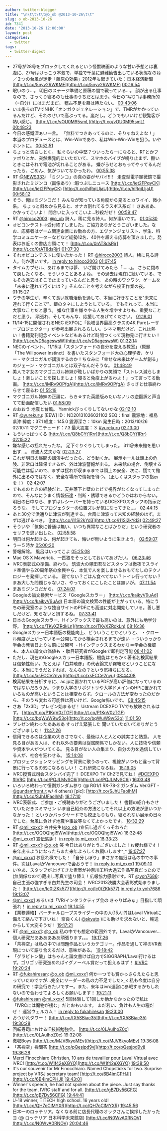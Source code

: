 ```yaml
---
author: twitter-blogger
title: "\n\t\t\t\t@o_ob @2013-10-26\t\t"
slug: o_ob-2013-10-26
id: 7341
date: '2013-10-26 12:00:00'
layout: post
categories:
  - twitter
tags:
  - twitter-digest
---
```


*   27号が28号をブロックしてくれるという怪獣映画のような甘い予想とは裏腹に、27号はけっこう本気で、単独で千葉に避難勧告出している状態なのね／２つの台風が迷走「藤原の効果」2012年も起きていた：日本経済新聞 [http://t.co/5nyy2RWKMF](http://t.co/5nyy2RWKMF) [00:16:54](http://twitter.com/o_ob/statuses/393758071681318912)
*   眠いのう…。 明日のステージ準備と原稿の間で戦っている…。 顔が出る仕事なので、さっくり寝るのも仕事のうちだとは思う。今日の"写り"は事務所的（=自分）にはまだまだ。 稽古不足を幕は待たない。 [00:43:06](http://twitter.com/o_ob/statuses/393764666565873664)
*   いま後ろのTVでNHK「オンガクジェネレーション」で、TMRがかかっているんだけど、それのせいで高ぶってる。嵐だし。どうでもいいけど観覧客が熱い感じ。 [http://t.co/vOU0M95smL](http://t.co/vOU0M95smL) [00:48:23](http://twitter.com/o_ob/statuses/393765995451404290)
*   今日の感慨深ぁい一言。 「無料でつきあってるのに、そりゃねえよな！」 本当のプロデュースとは、Win-Winであり、私はWin-Win-Winを狙う。いやホントに。 [00:52:51](http://twitter.com/o_ob/statuses/393767118673432576)
*   ちょっと告白しとく。 私ぐらいの中堅？ついったらーになると、RTとかファボりとか、突然爆発的にいただいて、スマホのバイブが鳴り止まず、酷いときにはそれで電池が切れることがある。 嫌がらせとおもってやってるんだったら、ごめん、気がついてなかったわ。 [00:55:38](http://twitter.com/o_ob/statuses/393767819138961408)
*   RT [@NEWS333](http://twitter.com/NEWS333): 「ミジンコ」の真の姿がヤバイ!!!!　走査型電子顕微鏡で撮影されたミジンコ（画像あり）:暇つぶしニュース [http://t.co/iet2FPqyCK](http://t.co/iet2FPqyCK) [http://t.co/hiRqiLljaU](http://t.co/hiRqiLljaU) [00:58:12](http://twitter.com/o_ob/statuses/393768465221177344)
*   そう、俺はミジンコだ！ みんなが知っている角度から見るとカワイイ、微小系。 ちょっと斜めから見ると、オナカ割れてるラスボス系だ！ さあああ、かかってこいよ！ 間合いに入ってこいよ…秒殺だぜ！ [00:59:47](http://twitter.com/o_ob/statuses/393768861998141440)
*   RT [@hiroco2003](http://twitter.com/hiroco2003): [@o_ob](http://twitter.com/o_ob) 詩人。稀に見る詩人。何か凄いです。 [01:05:30](http://twitter.com/o_ob/statuses/393770303353933824)
*   オビコンテスト→受付終了しました。ご協力ありがとうございました。なお、応募者はゲーム関連企業にお勤めの方、エヴァンジェリスト、学生、科学コミュニケーターなどなど総勢12名、40件を超える応募を頂きました。発表はお近くの書店店頭にて！ [http://t.co/0rAT8dsRjr](http://t.co/0rAT8dsRjr) [01:07:30](http://twitter.com/o_ob/statuses/393770804850081792)
*   それオビコンテストに使いたかった！ RT [@hiroco2003](http://twitter.com/hiroco2003) 詩人。稀に見る詩人。何か凄いです。 [in reply to hiroco2003](http://twitter.com/hiroco2003/statuses/393769493366706176) [01:07:45](http://twitter.com/o_ob/statuses/393770867127095296)
*   タイムカプセル、あけるまでは夢、 いざ開けてみたら「……」。 さらに閉めて戻したくなる、そういうことあるよね。 その過去は現在に続いている、でもその過去はそこで止まっているんだと思う。 あの時のワクワク、ゲームを「未来に連れて行くには？」そんなことを考えながら校正作業の夜。 [01:15:27](http://twitter.com/o_ob/statuses/393772804316749824)
*   ウチの学生が、辛くて長い就職活動を通して、本当に好きなことを"未来に連れて行くことで"、飯のタネにしようとしている。 でもそれって、本当に大事なことだと思う。 嫌な仕事を嫌々やる人生を増やすよりも、重要なことだと思う。 頑張れ、そしてみんな、応援してあげてください。 [01:18:01](http://twitter.com/o_ob/statuses/393773450730291200)
*   11/14-15に開催されるNEC iEXPOに「色域世界最高クラスの4K Pureレーザープロジェクター」が参考出展されるらしい。シネマ用だけど、これは熱い！書籍発刊記念イベントなどもあるけど時間つくって現物見に行きたい！ [http://t.co/vD5ageswsW](http://t.co/vD5ageswsW) [01:32:14](http://twitter.com/o_ob/statuses/393777031516680192)
*   NECのイベント、11/15は「スタンフォードの自分を変える教室」（原題「The Willpower Instinct）を書いたスタンフォード大の心理学者、ケリー・マクゴニガルが講演するのか！ちなみに「幸せな未来はゲームが創る」のジェーン・マクゴニガルとは双子なんだそうな。 [01:48:49](http://twitter.com/o_ob/statuses/393781201233670144)
*   美人で才女のマクゴニガル姉妹が眩しいばかりの笑顔で「ストレス減らしましょ！楽しいことを探しましょ！寝ると免疫上がるわよ！」って言ってる動画。 [http://t.co/iMRv9OPfgA](http://t.co/iMRv9OPfgA) さっさと仕事終わらせて寝るわ [01:55:19](http://twitter.com/o_ob/statuses/393782839126130688)
*   マクゴニガル姉妹の正論に、らき☆すた英語版みたいなノリの逆翻訳と声当てて動画配信したい [01:58:09](http://twitter.com/o_ob/statuses/393783549838368768)
*   おおおう 地震と台風。 Yannickびっくりしてないかな [02:12:10](http://twitter.com/o_ob/statuses/393787078875430912)
*   RT [@yurekuru](http://twitter.com/yurekuru): [EEW] ID：ND20131026021102 SEQ：final 震源地：福島県沖 緯度：37.1 経度：145.0 震源深さ：10km 発生日時：2013/10/26 02:10:11 マグニチュード：7.3 最大震度：３ [#yurekuru](http://search.twitter.com/search?q=%23yurekuru) [02:13:00](http://twitter.com/o_ob/statuses/393787287730798592)
*   もういっぱつくる [http://t.co/Q8bCYt1Rrr](http://t.co/Q8bCYt1Rrr) [02:15:22](http://twitter.com/o_ob/statuses/393787883540054017)
*   嫌な感じの揺れだったな。 足下ぐりぐりしてしまった。 311＠未来館を思い出す…。 津波大丈夫かな [02:23:27](http://twitter.com/o_ob/statuses/393789919241322496)
*   これが明日の昼間の講演中だったら、どう動くか。 展示ホールは頭上の危険、非常口は確保できるが、外は津波警報が出る。 未来館の場合、倒壊する可能性は低いので、まずは揺れが収まるまでは頭上の安全、次に、慌てて館外に出るのではなく、安全な場所で情報を待つ。（正しくはスタッフの指示を！） [02:42:07](http://twitter.com/o_ob/statuses/393794615100198912)
*   でもあのときの経験だと、天井落下と壁のヒビで視界がなくなってしまったので、そんなにうまく情報伝達・判断・誘導できるかどうかはわからない。明日の日中なら、まずはレシーバーを持っているDCEXPOスタッフの指示だろうな。 そしてプロジェクターの位置ズレが気になってきた…。 [02:44:15](http://twitter.com/o_ob/statuses/393795151736233984)
*   あと30分で浜通りに津波が到達する。台風に津波って未知の経験のはず。まずは逃げるべき。 [http://t.co/i11Si2kYd3](http://t.co/i11Si2kYd3) [02:49:27](http://twitter.com/o_ob/statuses/393796460971429890)
*   そういや「気象に普通は無い、いつも異常なことばかりだ」という研究者のセリフを思い出した。 [02:55:58](http://twitter.com/o_ob/statuses/393798100440989696)
*   明日は何か起きる、何が起きても、悔いが無いように生きよう。 [02:59:07](http://twitter.com/o_ob/statuses/393798894380806144)
*   うー５時か [05:00:20](http://twitter.com/o_ob/statuses/393829398039633920)
*   警報解除。 風呂はいってこよ [05:25:08](http://twitter.com/o_ob/statuses/393835640963350528)
*   Mac OS X Maverick、一匹狼をそっとしておいてあげたい。 [06:23:46](http://twitter.com/o_ob/statuses/393850394792562689)
*   IVRC表彰式の準備、終わり。 筑波大の塚田君などスタッフは徹夜でスライド準備やら20周年祭の余興やら、本気で人を楽しませるおもてなしのテクノロジーを発揮している。 寝てない？ごはん食べてない？トイレ行ってない？ まあ大した問題じゃないさ、やっておくにこしたことは無いが。 [07:11:54](http://twitter.com/o_ob/statuses/393862509632819201)
*   まあミジンコだから。 [07:24:07](http://twitter.com/o_ob/statuses/393865583269130240)
*   Googleの論文検索サービス「Googleスカラー」 [http://t.co/kajkyV9uAd](http://t.co/kajkyV9uAd) 日本語の論文検索の性能が上がっている。特にうちの研究室のような独自サイトのPDFにも高速に対応開始している。善し悪しだけど、知らないと損するね。 [07:33:41](http://twitter.com/o_ob/statuses/393867990204039168)
*   日本のGoogleスカラー、Hインデックスで最も高いのは、意外にも地学分野。 [http://t.co/TKyXZRdkLn](http://t.co/TKyXZRdkLn) [08:16:36](http://twitter.com/o_ob/statuses/393878791426015232)
*   Googleスカラー日本語版の機能向上、どういうことかというと、 ・クロール頻度が上がっている＝公開してから検索されるまでが速い ・ついうっかり学会の発表日よりも前に公開可 ・Hインデックスまるわかり＝学会の権威も、本人の論文の価値も ・駄目研究者がGoogleで即判定可能 [08:41:02](http://twitter.com/o_ob/statuses/393884940183412736)
*   ただし、現在のGoogleスカラー日本語版、機能はともかく著者名検索結果は信頼性低い。たとえば「白井暁彦」の代表論文が霧箱だということになる。本当にそうだとすれば、なんなの？という気持ちになる。 [http://t.co/xsECCe2nyu](http://t.co/xsECCe2nyu) [08:44:08](http://twitter.com/o_ob/statuses/393885720244269056)
*   検索結果を分析するに、ac.jpに置かれているPDFが高い評価になっているのではないだろうか。つまり大学のリポジトリや大学ドメインのHPに置かれているものが高いということは相変わらず。クロールの方法が変わったのだから、そのうち変わる可能性は高いけど、Google怖いです。 [08:45:15](http://twitter.com/o_ob/statuses/393886001271025665)
*   さあ「2x3D」プレゼン始まるぜ！ Ustream DCEXPO TVでも放映されるはず。 [http://t.co/P1KqV0zTGF](http://t.co/P1KqV0zTGF) [http://t.co/bqWuW9w53o](http://t.co/bqWuW9w53o) [11:01:50](http://twitter.com/o_ob/statuses/393920373541986304)
*   プレゼン終わったああああ すっげえ緊張した 聞いていただいてありがとうございました！ [11:47:26](http://twitter.com/o_ob/statuses/393931848524394496)
*   信用できるのは企業の大きさでなく、最後は人と人との誠実さと熱意。 人を見る目がある人は、それ以外の要素は従属関係でしかない。人に技術や信頼や資本や人がついてくる。 見る目がない人の集まり、自分の力を過信している人が、社会を狂わせる。 [15:14:08](http://twitter.com/o_ob/statuses/393983866911744000)
*   プロジェクションマッピングを背景に歌うのって、視線がいつもと違って背景に行ってるの気になるらしい！ これ研究になるね。 [15:19:05](http://twitter.com/o_ob/statuses/393985111395278848)
*   IVRC授賞式司会スタンバイ完了！ DCEXPO TV Ch2で見てね！ [#DCEXPO](http://search.twitter.com/search?q=%23DCEXPO) [#IVRC](http://search.twitter.com/search?q=%23IVRC) [http://t.co/PQJLMvSC6i](http://t.co/PQJLMvSC6i) [16:03:48](http://twitter.com/o_ob/statuses/393996364780036096)
*   いろいろ終わって恒例ガンダム参り (@ RG1/1 RX-78-2 ガンダム Ver.GFT - [@gundamfront_t](http://twitter.com/gundamfront_t) w/ 4 others) [pic]: [http://t.co/SJhUFaolhM](http://t.co/SJhUFaolhM) [18:17:10](http://twitter.com/o_ob/statuses/394029929400373248)
*   IVRC表彰式、ご参加・ご視聴ありがとうございました！ 書籍の紹介もさせていただきスミマセン いま自己紹介の方法としてそれ以上の方法が思いつかなかった！ というかバックヤードでも校正もりもり。寝られない展示の日々でした。台風に負けず地震や事故等なくてよかったです。 [18:32:29](http://twitter.com/o_ob/statuses/394033785278185472)
*   RT [@mi_xxxx1](http://twitter.com/mi_xxxx1): 白井先生([@o_ob](http://twitter.com/o_ob) )宣伝し過ぎくっそわろた [http://t.co/OQOQhgI5Ww](http://t.co/OQOQhgI5Ww) [18:32:48](http://twitter.com/o_ob/statuses/394033862176563200)
*   [@mi_xxxx1](http://twitter.com/mi_xxxx1) 宣伝感謝！ [in reply to mi_xxxx1](http://twitter.com/mi_xxxx1/statuses/393998995900465152) [18:33:23](http://twitter.com/o_ob/statuses/394034010415833088)
*   RT [@mi_xxxx1](http://twitter.com/mi_xxxx1): [@o_ob](http://twitter.com/o_ob) 笑 今日はありがとうございました！お疲れ様です！来年出るようになったらまた来年よろしくお願いします^_^ [19:07:27](http://twitter.com/o_ob/statuses/394042583900770304)
*   [@mi_xxxx1](http://twitter.com/mi_xxxx1) お疲れ様でした！「自分しぼり」まさかの無冠は私の中での事件。次はLavalかVancouverで会おうぞ！ [in reply to mi_xxxx1](http://twitter.com/mi_xxxx1/statuses/394042285324652544) [19:09:10](http://twitter.com/o_ob/statuses/394043013564878848)
*   いやあ、スタッフが上げてきた素案が神奈川工科大過去作品写真だったので(無関係なので)蔵出し写真で塗り替え！広報協力感謝です。RT [@yoh7686](http://twitter.com/yoh7686): 自己主張の強すぎる白井先生の司会！ IVRC2013決勝大会表彰式始まりました！ [http://t.co/Ic0tZKk577](http://t.co/Ic0tZKk577) [in reply to yoh7686](http://twitter.com/yoh7686/statuses/393998979656335360) [19:13:07](http://twitter.com/o_ob/statuses/394044008445386753)
*   [@mi_xxxx1](http://twitter.com/mi_xxxx1) あるいは「VR/インタラクティブ会の きゃりぱみゅ」目指して頑張れ！ [in reply to mi_xxxx1](http://twitter.com/mi_xxxx1/statuses/394042285324652544) [19:14:55](http://twitter.com/o_ob/statuses/394044461908365312)
*   【業務連絡】バーチャルロープスライダーの中の人(15人!?)はLaval Virtualに備えて絡んで下さいね！ 奈良くん( [@skyuto](http://twitter.com/skyuto) )にも助けを求めないと、輸送からして大変そうだ！ [19:17:21](http://twitter.com/o_ob/statuses/394045076701081600)
*   RT [@mi_xxxx1](http://twitter.com/mi_xxxx1): [@o_ob](http://twitter.com/o_ob) 私の中でも想定の範囲外です。LavalかVancouver… 個人研究だああああああ頑張ります。。。 [19:17:26](http://twitter.com/o_ob/statuses/394045096724660224)
*   「茶禅空」は私の中では問題作品というカテゴリー。作品を通して禅のVR表現について語り合えるだけ、意味がある。 [19:18:42](http://twitter.com/o_ob/statuses/394045413973454848)
*   「グラビトン酸」はちゃんと論文書けば自力でSIGGRAPH/Laval行けるはず。ゴリゴリ研究進めればイグノーベル賞だって狙えるはず！ [#IVRC](http://search.twitter.com/search?q=%23IVRC) [19:20:24](http://twitter.com/o_ob/statuses/394045841612087296)
*   RT [@fukahiresan](http://twitter.com/fukahiresan): [@o_ob](http://twitter.com/o_ob) [@mi_xxxx1](http://twitter.com/mi_xxxx1) 何か一つでも賞かっさらえたらと思っていたのですが…完全にリーダーの私の力不足でした>_< 私も今度は自分の研究で！学会行きたいですー。また、来年はivrc運営に参戦するかもしれないので合わせてよろしくお願いします！ [19:21:11](http://twitter.com/o_ob/statuses/394046039860060160)
*   [@fukahiresan](http://twitter.com/fukahiresan) [@mi_xxxx1](http://twitter.com/mi_xxxx1) 5回体験して1回しか動かなかったので私は「IVRCには魔物が棲む」だとおもいます。 まだ若い、負けも人生の糧だぜ！ 運営ウェルカム！ [in reply to fukahiresan](http://twitter.com/fukahiresan/statuses/394044187030458368) [19:23:00](http://twitter.com/o_ob/statuses/394046495705399296)
*   おつかれタワー！ [http://t.co/fX5SBiac35](http://t.co/fX5SBiac35) [19:30:28](http://twitter.com/o_ob/statuses/394048374007005184)
*   回転寿司におけるIT技術勉強会。 [http://t.co/0LAuIhoZ0c](http://t.co/0LAuIhoZ0c) [19:32:08](http://twitter.com/o_ob/statuses/394048796063051776)
*   撤収Boys [http://t.co/MJV6kyoMEv](http://t.co/MJV6kyoMEv) [19:36:08](http://twitter.com/o_ob/statuses/394049802465341441)
*   「茶禅空」禅問答 [http://t.co/pQesjpd9vj](http://t.co/pQesjpd9vj) [19:36:28](http://twitter.com/o_ob/statuses/394049886124900352)
*   Merci Finocchiaro Christien, 10 ans de travailler pour Laval Virtual avec IVRC! [http://t.co/W1f42eXGYO](http://t.co/W1f42eXGYO) [19:38:50](http://twitter.com/o_ob/statuses/394050481707687937)
*   It's our souvenir for Mr Finocchiaro. Named Chopsticks for two. Surprise project by VRSJ secretary team! [http://t.co/6B4imCPHJl](http://t.co/6B4imCPHJl) [19:43:01](http://twitter.com/o_ob/statuses/394051533005783040)
*   Winner's speech, he had not spoken about the piece. Just say thanks for the team, IVRC staff and for all. [http://t.co/gB7Dv56CFG](http://t.co/gB7Dv56CFG) [19:44:41](http://twitter.com/o_ob/statuses/394051955414155264)
*   U-18 winner, TITECH high school. 16 years old! [http://t.co/QH7oClMYXR](http://t.co/QH7oClMYXR) [19:45:56](http://twitter.com/o_ob/statuses/394052266933510144)
*   日本一のロッテリア。なくなる前に店長代理のオックさんに挨拶したかったヨ (@ ロッテリア 日本科学未来館店) [http://t.co/N0WvA0RNOV](http://t.co/N0WvA0RNOV) [20:04:46](http://twitter.com/o_ob/statuses/394057007927664641)